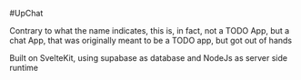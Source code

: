 #UpChat

Contrary to what the name indicates, this is, in fact, not a TODO App, but a chat App, that was originally meant to be a TODO app, but got out of hands

Built on SvelteKit, using supabase as database and NodeJs as server side runtime
